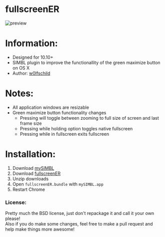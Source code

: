 # fullscreenER

![preview](preview.gif)

# Information:

- Designed for 10.10+
- SIMBL plugin to improve the functionallity of the green maximize button on OS X
- Author: [w0lfschild](https://github.com/w0lfschild)

# Notes:

- All application windows are resizable
- Green maximize button functionality changes
	- Pressing will toggle between zooming to full size of screen and last frame size
	- Pressing while holding option toggles native fullscreen
	- Pressing while in fullscreen exits fullscreen

# Installation:

1. Download [mySIMBL](https://github.com/w0lfschild/app_updates/raw/master/mySIMBL/mySIMBL_master.zip)
2. Download [fullscreenER](https://github.com/w0lfschild/fullscreenER/raw/master/build/fullscreenER.zip)
3. Unzip downloads
4. Open `fullscreenER.bundle` with `mySIMBL.app`
5. Restart Chrome

### License:
Pretty much the BSD license, just don't repackage it and call it your own please!    
Also if you do make some changes, feel free to make a pull request and help make things more awesome!

